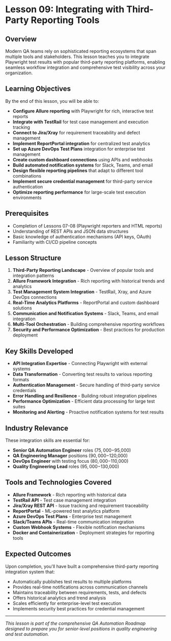 # Lesson 09: Integrating with Third-Party Reporting Tools

## Overview

Modern QA teams rely on sophisticated reporting ecosystems that span multiple tools and stakeholders. This lesson teaches you to integrate Playwright test results with popular third-party reporting platforms, enabling seamless workflow integration and comprehensive test visibility across your organization.

## Learning Objectives

By the end of this lesson, you will be able to:

- **Configure Allure reporting** with Playwright for rich, interactive test reports
- **Integrate with TestRail** for test case management and execution tracking
- **Connect to Jira/Xray** for requirement traceability and defect management
- **Implement ReportPortal integration** for centralized test analytics
- **Set up Azure DevOps Test Plans** integration for enterprise test management
- **Create custom dashboard connections** using APIs and webhooks
- **Build automated notification systems** for Slack, Teams, and email
- **Design flexible reporting pipelines** that adapt to different tool combinations
- **Implement secure credential management** for third-party service authentication
- **Optimize reporting performance** for large-scale test execution environments

## Prerequisites

- Completion of Lessons 07-08 (Playwright reporters and HTML reports)
- Understanding of REST APIs and JSON data structures
- Basic knowledge of authentication mechanisms (API keys, OAuth)
- Familiarity with CI/CD pipeline concepts

## Lesson Structure

1. **Third-Party Reporting Landscape** - Overview of popular tools and integration patterns
2. **Allure Framework Integration** - Rich reporting with historical trends and analytics
3. **Test Management System Integration** - TestRail, Xray, and Azure DevOps connections
4. **Real-Time Analytics Platforms** - ReportPortal and custom dashboard solutions
5. **Communication and Notification Systems** - Slack, Teams, and email integration
6. **Multi-Tool Orchestration** - Building comprehensive reporting workflows
7. **Security and Performance Optimization** - Best practices for production deployment

## Key Skills Developed

- **API Integration Expertise** - Connecting Playwright with external systems
- **Data Transformation** - Converting test results to various reporting formats
- **Authentication Management** - Secure handling of third-party service credentials
- **Error Handling and Resilience** - Building robust integration pipelines
- **Performance Optimization** - Efficient data processing for large test suites
- **Monitoring and Alerting** - Proactive notification systems for test results

## Industry Relevance

These integration skills are essential for:
- **Senior QA Automation Engineer** roles ($75,000-$95,000)
- **QA Engineering Manager** positions ($90,000-$120,000)
- **DevOps Engineer** with testing focus ($80,000-$110,000)
- **Quality Engineering Lead** roles ($95,000-$130,000)

## Tools and Technologies Covered

- **Allure Framework** - Rich reporting with historical data
- **TestRail API** - Test case management integration
- **Jira/Xray REST API** - Issue tracking and requirement traceability
- **ReportPortal** - ML-powered test analytics platform
- **Azure DevOps Test Plans** - Enterprise test management
- **Slack/Teams APIs** - Real-time communication integration
- **Custom Webhook Systems** - Flexible notification mechanisms
- **Docker and Containerization** - Deployment strategies for reporting tools

## Expected Outcomes

Upon completion, you'll have built a comprehensive third-party reporting integration system that:
- Automatically publishes test results to multiple platforms
- Provides real-time notifications across communication channels
- Maintains traceability between requirements, tests, and defects
- Offers historical analytics and trend analysis
- Scales efficiently for enterprise-level test execution
- Implements security best practices for credential management

---

*This lesson is part of the comprehensive QA Automation Roadmap designed to prepare you for senior-level positions in quality engineering and test automation.*
